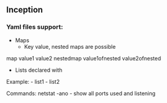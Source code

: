 ## Inception


### Yaml files support:

- Maps
	- Key value, nested maps are possible

map
	value1
	value2
	nestedmap
		value1ofnested
		value2ofnested

- Lists declared with

Example:
	- list1
	- list2

Commands: netstat -ano
	- show all ports used and listening